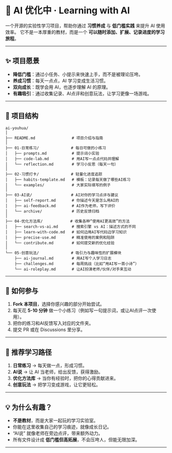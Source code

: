

# 🤖 AI 优化中 · Learning with AI

一个开源的实验性学习项目，帮助你通过 **习惯养成** 与 **低门槛实践** 来提升 AI 使用效率。
它不是一本厚重的教材，而是一个 **可以随时添加、扩展、记录进度的学习旅程**。

---

## ✨ 项目愿景

* **降低门槛**：通过小任务、小提示来快速上手，而不是被理论压垮。
* **养成习惯**：每天一点点，AI 学习变成生活习惯。
* **双向成长**：既学会用 AI，也逐步理解 AI 的原理。
* **有趣吸引**：通过收集记录、AI点评和创意玩法，让学习更像一场游戏。

---

## 📂 项目结构

```
ai-youhua/
│
├── README.md                # 项目介绍与指南
│
├── 01-日常练习/              # 每日可做的小练习
│   ├── prompts.md           # 提示词小实验
│   ├── code-lab.md          # 用AI写一点点代码并理解
│   └── reflection.md        # 学习小反思（每天一句）
│
├── 02-习惯打卡/              # 轻量化进度追踪
│   ├── habits-template.md   # 模板：记录每天做了哪些AI练习
│   └── examples/            # 大家实际填写的例子
│
├── 03-AI说/                 # AI对你的学习点评与建议
│   ├── self-report.md       # 你描述今天是怎么用AI的
│   ├── ai-feedback.md       # AI作为老师，写下评价
│   └── archive/             # 历史反馈归档
│
├── 04-优化方法库/            # 收集各种“使用AI更高效”的方法
│   ├── search-vs-ai.md      # 搜索引擎 vs AI：描述方式的不同
│   ├── learn-with-code.md   # 如何边用AI写代码边学习知识
│   ├── precise-use.md       # 精准使用的案例和陷阱
│   └── contribute.md        # 如何提交新的优化经验
│
└── 05-创意玩法/              # 吸引力与趣味性的扩展模块
    ├── ai-journal.md        # 用AI写个人学习日志
    ├── challenges.md        # 每周挑战（比如“用AI写一首小诗”）
    └── ai-roleplay.md       # 让AI扮演老师/伙伴/对手来互动
```

---

## 🚀 如何参与

1. **Fork 本项目**，选择你感兴趣的部分开始尝试。
2. 每天花 **5-10 分钟** 做一个小练习（例如写一句提示词，或让AI点评一次使用）。
3. 把你的练习和AI反馈写入对应的文件夹。
4. 提交 PR 或在 Discussions 里分享。

---

## 🌱 推荐学习路径

1. **日常练习** → 每天做一点，形成习惯。
2. **AI说** → 让 AI 当老师，给出反馈，获得激励。
3. **优化方法库** → 当你有经验时，把你的心得贡献进来。
4. **创意玩法** → 把学习变成游戏，让它更轻松。

---

## 💡 为什么有趣？

* **不是教材**，而是大家一起玩的学习实验室。
* 你能在这里收集自己的学习痕迹，就像成长日记。
* “AI说” 就像老师在旁边点评，带来额外动力。
* 所有文件设计成 **低门槛但高拓展**，不会压垮人，但能无限加深。

---
